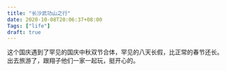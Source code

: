 ```yaml
---
title: "长沙武功山之行"
date: 2020-10-08T20:06:37+08:00
Tags: ["life"]
draft: true
---
```


这个国庆遇到了罕见的国庆中秋双节合体，罕见的八天长假，比正常的春节还长。出去旅游了，跟翔子他们一家一起玩，挺开心的。

